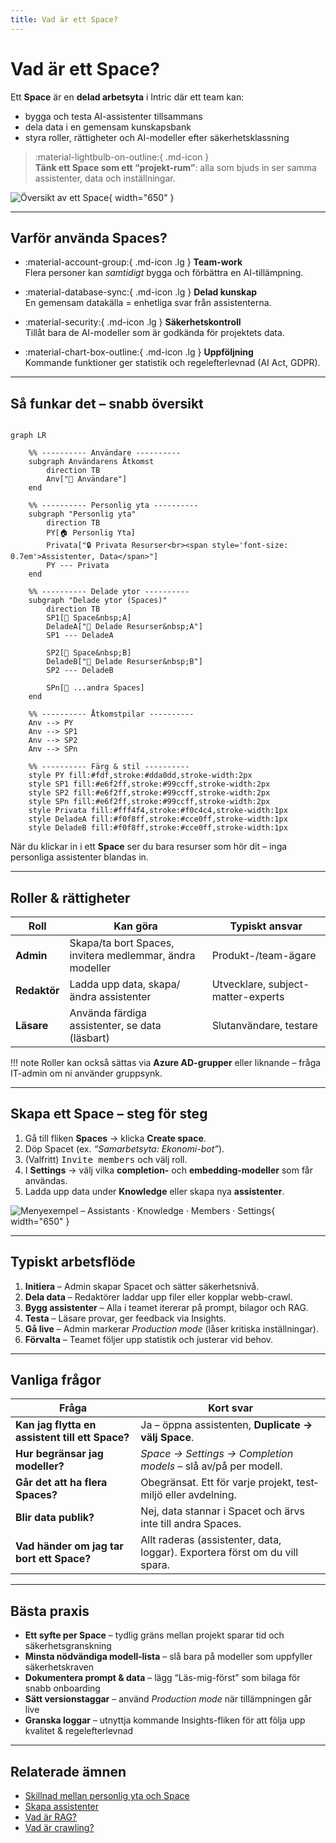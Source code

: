 ```yaml
---
title: Vad är ett Space?
---
```


# Vad är ett Space?

Ett **Space** är en **delad arbetsyta** i Intric där ett team kan:

* bygga och testa AI-assistenter tillsammans  
* dela data i en gemensam kunskapsbank  
* styra roller, rättigheter och AI-modeller efter säkerhetsklassning  

> :material-lightbulb-on-outline:{ .md-icon }  
> **Tänk ett Space som ett “projekt-rum”**: alla som bjuds in ser samma assistenter, data och inställningar.

![Översikt av ett Space](../assets/images/space-overview.png){ width="650" }

---

## Varför använda Spaces?

<div class="grid cards" markdown>

- :material-account-group:{ .md-icon .lg } **Team-work**  
  Flera personer kan _samtidigt_ bygga och förbättra en AI-tillämpning.

- :material-database-sync:{ .md-icon .lg } **Delad kunskap**  
  En gemensam datakälla = enhetliga svar från assistenterna.

- :material-security:{ .md-icon .lg } **Säkerhets­kontroll**  
  Tillåt bara de AI-modeller som är godkända för projektets data.

- :material-chart-box-outline:{ .md-icon .lg } **Uppföljning**  
  Kommande funktioner ger statistik och regelefterlevnad (AI Act, GDPR).

</div>

---

## Så funkar det – snabb översikt

```mermaid

graph LR

    %% ---------- Användare ----------
    subgraph Användarens Åtkomst
        direction TB
        Anv["👤 Användare"]
    end

    %% ---------- Personlig yta ----------
    subgraph "Personlig yta"
        direction TB
        PY[🏠 Personlig Yta]
        Privata["🔒 Privata Resurser<br><span style='font-size: 0.7em'>Assistenter, Data</span>"]
        PY --- Privata
    end

    %% ---------- Delade ytor ----------
    subgraph "Delade ytor (Spaces)"
        direction TB
        SP1[🏢 Space&nbsp;A]
        DeladeA["👥 Delade Resurser&nbsp;A"]
        SP1 --- DeladeA

        SP2[🏢 Space&nbsp;B]
        DeladeB["👥 Delade Resurser&nbsp;B"]
        SP2 --- DeladeB

        SPn[🏢 ...andra Spaces]
    end

    %% ---------- Åtkomstpilar ----------
    Anv --> PY
    Anv --> SP1
    Anv --> SP2
    Anv --> SPn

    %% ---------- Färg & stil ----------
    style PY fill:#fdf,stroke:#dda0dd,stroke-width:2px
    style SP1 fill:#e6f2ff,stroke:#99ccff,stroke-width:2px
    style SP2 fill:#e6f2ff,stroke:#99ccff,stroke-width:2px
    style SPn fill:#e6f2ff,stroke:#99ccff,stroke-width:2px
    style Privata fill:#fff4f4,stroke:#f0c4c4,stroke-width:1px
    style DeladeA fill:#f0f8ff,stroke:#cce0ff,stroke-width:1px
    style DeladeB fill:#f0f8ff,stroke:#cce0ff,stroke-width:1px
```

När du klickar in i ett **Space** ser du bara resurser som hör dit – inga personliga assistenter blandas in.

---

## Roller & rättigheter

| Roll            | Kan göra                                                   | Typiskt ansvar |
|-----------------|------------------------------------------------------------|----------------|
| **Admin**       | Skapa/ta bort Spaces, invitera medlemmar, ändra modeller   | Produkt-/team-ägare |
| **Redaktör**    | Ladda upp data, skapa/ändra assistenter                    | Utvecklare, subject-matter-experts |
| **Läsare**      | Använda färdiga assistenter, se data (läsbart)             | Slut­användare, testare |

!!! note
    Roller kan också sättas via **Azure AD-grupper** eller liknande – fråga IT-admin om ni använder gruppsynk.

---

## Skapa ett Space – steg för steg

1. Gå till fliken **Spaces** → klicka **Create space**.  
2. Döp Spacet (ex. *“Samarbetsyta: Ekonomi-bot”*).  
3. (Valfritt) <kbd>Invite members</kbd> och välj roll.  
4. I **Settings** → välj vilka **completion-** och **embedding-modeller** som får användas.  
5. Ladda upp data under **Knowledge** eller skapa nya **assistenter**.

![Menyexempel – Assistants · Knowledge · Members · Settings](../assets/images/space-menu.png){ width="650" }

---

## Typiskt arbetsflöde

1. **Initiera** – Admin skapar Spacet och sätter säkerhetsnivå.  
2. **Dela data** – Redaktörer laddar upp filer eller kopplar webb-crawl.  
3. **Bygg assistenter** – Alla i teamet itererar på prompt, bilagor och RAG.  
4. **Testa** – Läsare provar, ger feedback via Insights.  
5. **Gå live** – Admin markerar *Production mode* (låser kritiska inställningar).  
6. **Förvalta** – Teamet följer upp statistik och justerar vid behov.

---

## Vanliga frågor

| Fråga | Kort svar |
|-------|-----------|
| **Kan jag flytta en assistent till ett Space?** | Ja – öppna assistenten, **Duplicate → välj Space**. |
| **Hur begränsar jag modeller?** | *Space → Settings → Completion models* – slå av/på per modell. |
| **Går det att ha flera Spaces?** | Obegränsat. Ett för varje projekt, test­miljö eller avdelning. |
| **Blir data publik?** | Nej, data stannar i Spacet och ärvs inte till andra Spaces. |
| **Vad händer om jag tar bort ett Space?** | Allt raderas (assistenter, data, loggar). Exportera först om du vill spara. |

---

## Bästa praxis

* **Ett syfte per Space** – tydlig gräns mellan projekt sparar tid och säkerhets­granskning  
* **Minsta nödvändiga modell‐lista** – slå bara på modeller som uppfyller säkerhets­kraven  
* **Dokumentera prompt & data** – lägg “Läs-mig-först” som bilaga för snabb onboarding  
* **Sätt versionstaggar** – använd *Production mode* när tillämpningen går live  
* **Granska loggar** – utnyttja kommande Insights-fliken för att följa upp kvalitet & regelefterlevnad  

---

## Relaterade ämnen

- [Skillnad mellan personlig yta och Space](funktioner/assistenter/skillnad-personlig-vs-space.md)  
- [Skapa assistenter](../assistenter/skapa-assistenter.md)  
- [Vad är RAG?](../kunskapsbaser/vad-ar-rag.md)  
- [Vad är crawling?](../kunskapsbaser/vad-ar-crawling.md)